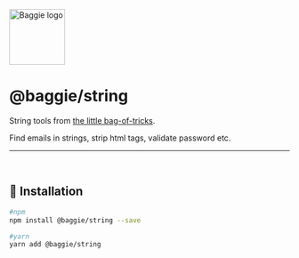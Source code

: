 <img alt="Baggie logo" src="https://github.com/larsmunkholm/baggie/raw/master/media/baggie.svg" height="100" />

<h1>@baggie/string</h1>

String tools from [the little bag-of-tricks](https://github.com/larsmunkholm/baggie#readme).

Find emails in strings, strip html tags, validate password etc.
<hr>
<br>

## 🚀 Installation
```bash
#npm
npm install @baggie/string --save

#yarn
yarn add @baggie/string
```
